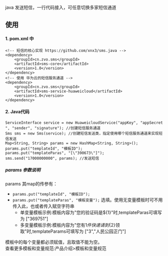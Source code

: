 java 发送短信，一行代码接入，可任意切换多家短信通道

## 使用
#### 1. pom.xml 中
````
<!-- 短信的核心实现 https://github.com/xnx3/sms.java -->
<dependency> 
	<groupId>cn.zvo.sms</groupId>
	<artifactId>sms-core</artifactId>
	<version>1.0</version>
</dependency>
<!-- 使用 华为云的短信服务通道 -->
<dependency>
	<groupId>cn.zvo.sms</groupId>
	<artifactId>sms-service-huaweicloud</artifactId>
	<version>1.0</version>
</dependency>
````

#### 2. Java代码

````
ServiceInterface service = new HuaweicloudService("appKey", "appSecret ", "sender", "signature"); //创建短信服务通道
Sms sms = new Sms(service); //创建短信发送类，指定使用哪个短信服务通道来实现短信发送
Map<String, String> params = new HashMap<String, String>();
params.put("templateId", "模板ID");
params.put("templateParas", "[\"390673\"]");
sms.send("17000000000", params); //发送短信
````

##### params 参数说明
params 其map的传参有： 

* ```` params.put("templateId", "模板ID"); ```` 
* ```` params.put("templateParas", "模板变量"); ```` 选填。使用无变量模板时可不用传入此，也或者传入赋空字符串
	* 单变量模板示例:模板内容为"您的验证码是${1}"时,templateParas可填写为 ["369751"]
	* 多变量模板示例:模板内容为"您有${1}件快递请到${2}领取"时,templateParams可填写为 ["3","人民公园正门"]

模板中的每个变量都必须赋值，且取值不能为空。  
查看更多模板和变量规范:产品介绍>模板和变量规范
